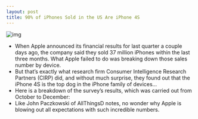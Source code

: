 ```yaml
---
layout: post
title: 90% of iPhones Sold in the US Are iPhone 4S
---
```

![img](http://media.idownloadblog.com/wp-content/uploads/2012/01/iPhone-sales-breakdown-CIRP.jpg)
* When Apple announced its financial results for last quarter a couple days ago, the company said they sold 37 million iPhones within the last three months. What Apple failed to do was breaking down those sales number by device.
* But that’s exactly what research firm Consumer Intelligence Research Partners (CIRP) did, and without much surprise, they found out that the iPhone 4S is the top dog in the iPhone family of devices…
* Here is a breakdown of the survey’s results, which was carried out from October to December:
* Like John Paczkowski of AllThingsD notes, no wonder why Apple is blowing out all expectations with such incredible numbers.

